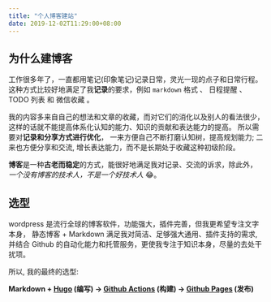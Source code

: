 ```yaml
---
title: "个人博客建站"
date: 2019-12-02T11:29:00+08:00
---
```


## 为什么建博客

工作很多年了，一直都用笔记(印象笔记)记录日常，灵光一现的点子和日常行程。 这种方式比较好地满足了我**记录**的要求，例如 `markdown` 格式 、 日程提醒 、 TODO 列表 和 微信收藏 。

我的内容多来自自己的想法和文章的收藏，而对它们的消化以及别人的看法很少，这样的话就不能提高体系化认知的能力、知识的贡献和表达能力的提高。
所以需要对**记录和分享方式进行优化**， 一来方便自己不断打磨认知树，提高规划能力; 二来也方便分享和交流, 增长表达能力，而不是长期处于收藏这种初级阶段。

**博客**是一种**古老而稳定**的方式，能很好地满足我对记录、交流的诉求，除此外， _一个没有博客的技术人，不是一个好技术人_ 😂。

## 选型

wordpress 是流行全球的博客软件，功能强大，插件完善，但我更希望专注文字本身， 静态博客 + Markdown 满足我对简洁、足够强大通用、插件支持的需求, 并结合 Github 的自动化能力和托管服务，更使我专注于知识本身，尽量的去处干扰项。

所以, 我的最终的选型:

**Markdown + [Hugo](https://gohugo.io/) (编写) -> [Github Actions](https://docs.github.com/zh/actions) (构建) -> [Github Pages](https://pages.github.com/) (发布)**
